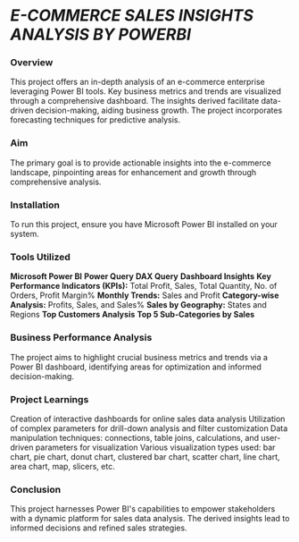 # *E-COMMERCE SALES INSIGHTS ANALYSIS BY POWERBI*

### Overview
This project offers an in-depth analysis of an e-commerce enterprise leveraging Power BI tools. Key business metrics and trends are visualized through a comprehensive dashboard. The insights derived facilitate data-driven decision-making, aiding business growth. The project incorporates forecasting techniques for predictive analysis.

### Aim
The primary goal is to provide actionable insights into the e-commerce landscape, pinpointing areas for enhancement and growth through comprehensive analysis.

### Installation
To run this project, ensure you have Microsoft Power BI installed on your system.

### Tools Utilized
**Microsoft Power BI**
**Power Query**
**DAX Query**
**Dashboard Insights**
**Key Performance Indicators (KPIs):** Total Profit, Sales, Total Quantity, No. of Orders, Profit Margin%
**Monthly Trends:** Sales and Profit
**Category-wise Analysis:** Profits, Sales, and Sales%
**Sales by Geography:** States and Regions
**Top Customers Analysis**
**Top 5 Sub-Categories by Sales**

### Business Performance Analysis
The project aims to highlight crucial business metrics and trends via a Power BI dashboard, identifying areas for optimization and informed decision-making.

### Project Learnings
Creation of interactive dashboards for online sales data analysis
Utilization of complex parameters for drill-down analysis and filter customization
Data manipulation techniques: connections, table joins, calculations, and user-driven parameters for visualization
Various visualization types used: bar chart, pie chart, donut chart, clustered bar chart, scatter chart, line chart, area chart, map, slicers, etc.

### Conclusion
This project harnesses Power BI's capabilities to empower stakeholders with a dynamic platform for sales data analysis. The derived insights lead to informed decisions and refined sales strategies.
